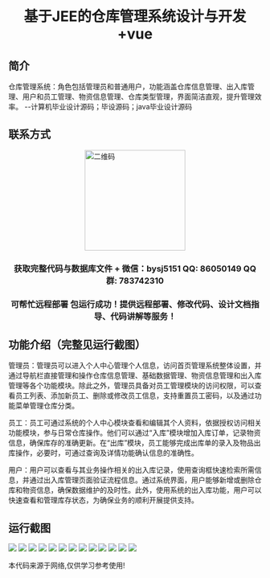 <p><h1 align="center">基于JEE的仓库管理系统设计与开发+vue</h1></p>

## 简介
仓库管理系统：角色包括管理员和普通用户，功能涵盖仓库信息管理、出入库管理、用户和员工管理、物资信息管理、仓库类型管理，界面简洁直观，提升管理效率。    --计算机毕业设计源码；毕设源码；java毕业设计源码


## 联系方式
<img src="https://bs-1329754181.cos.ap-shanghai.myqcloud.com/wx.jpg" alt="二维码" style="display: block; margin: 0 auto;" width="200px">
<p><h3 align="center">获取完整代码与数据库文件 + 微信：bysj5151 QQ: 86050149 QQ群: 783742310</h3></p>
<p><h3 align="center">可帮忙远程部署 包运行成功！提供远程部署、修改代码、设计文档指导、代码讲解等服务！</h3></p>

## 功能介绍（完整见运行截图）
管理员：管理员可以进入个人中心管理个人信息，访问首页管理系统整体设置，并通过导航栏直接管理和操作仓库信息管理、基础数据管理、物资信息管理和出入库管理等各个功能模块。除此之外，管理员具备对员工管理模块的访问权限，可以查看员工列表、添加新员工、删除或修改员工信息，支持重置员工密码，以及通过功能菜单管理仓库分类。

员工：员工可通过系统的个人中心模块查看和编辑其个人资料，依据授权访问相关功能模块，参与日常仓库操作。他们可以通过“入库”模块增加入库订单，记录物资信息，确保库存的准确更新。在“出库”模块，员工能够完成出库单的录入及物品出库操作，必要时，可通过查询及详情功能确认信息的准确性。

用户：用户可以查看与其业务操作相关的出入库记录，使用查询框快速检索所需信息，并通过出入库管理页面验证流程信息。通过系统界面，用户能够新增或删除仓库和物资信息，确保数据维护的及时性。此外，使用系统的出入库功能，用户可以快速查看和管理库存状态，为确保业务的顺利开展提供支持。


## 运行截图
![](https://bs-1329754181.cos.ap-shanghai.myqcloud.com/ssm/WarehouseManagementSystem1/img/001.jpg)
![](https://bs-1329754181.cos.ap-shanghai.myqcloud.com/ssm/WarehouseManagementSystem1/img/002.jpg)
![](https://bs-1329754181.cos.ap-shanghai.myqcloud.com/ssm/WarehouseManagementSystem1/img/003.jpg)
![](https://bs-1329754181.cos.ap-shanghai.myqcloud.com/ssm/WarehouseManagementSystem1/img/004.jpg)
![](https://bs-1329754181.cos.ap-shanghai.myqcloud.com/ssm/WarehouseManagementSystem1/img/005.jpg)
![](https://bs-1329754181.cos.ap-shanghai.myqcloud.com/ssm/WarehouseManagementSystem1/img/006.jpg)
![](https://bs-1329754181.cos.ap-shanghai.myqcloud.com/ssm/WarehouseManagementSystem1/img/007.jpg)
![](https://bs-1329754181.cos.ap-shanghai.myqcloud.com/ssm/WarehouseManagementSystem1/img/008.jpg)
![](https://bs-1329754181.cos.ap-shanghai.myqcloud.com/ssm/WarehouseManagementSystem1/img/009.jpg)
![](https://bs-1329754181.cos.ap-shanghai.myqcloud.com/ssm/WarehouseManagementSystem1/img/010.jpg)
![](https://bs-1329754181.cos.ap-shanghai.myqcloud.com/ssm/WarehouseManagementSystem1/img/011.jpg)
![](https://bs-1329754181.cos.ap-shanghai.myqcloud.com/ssm/WarehouseManagementSystem1/img/012.jpg)
![](https://bs-1329754181.cos.ap-shanghai.myqcloud.com/ssm/WarehouseManagementSystem1/img/013.jpg)

<p>本代码来源于网络,仅供学习参考使用!</p>
